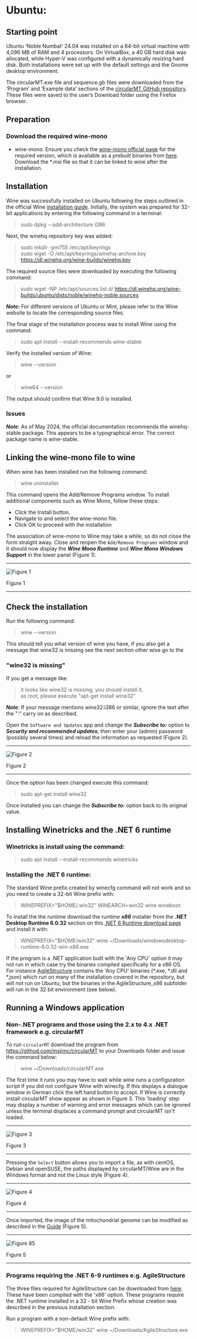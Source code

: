 # Ubuntu:

## Starting point
Ubuntu ‘Noble Numbat’ 24.04 was installed on a 64-bit virtual machine with 4,096 MB of RAM and 4 processors. On VirtualBox, a 40 GB hard disk was allocated, while Hyper-V was configured with a dynamically resizing hard disk. Both installations were set up with the default settings and the Gnome desktop environment.

The circularMT.exe file and sequence.gb files were downloaded from the ‘Program’ and ‘Example data’ sections of the [circularMT GitHub repository](https://github.com/msjimc/circularMT). These files were saved to the user’s Download folder using the Firefox browser.

## Preparation

### Download the required wine-mono

* wine-mono: Ensure you check the [wine-mono official page](https://wiki.winehq.org/Mono) for the required version, which is available as a prebuilt binaries from [here](https://dl.winehq.org/wine/wine-mono/). Download the *.msi file so that it can be linked to wine after the installation.

## Installation

Wine was successfully installed on Ubuntu following the steps outlined in the official Wine [installation guide](https://wiki.winehq.org/Ubuntu).  Initially, the system was prepared for 32-bit applications by entering the following command in a terminal:

> sudo dpkg --add-architecture i386 

Next, the winehq repository key was added:

> sudo mkdir -pm755 /etc/apt/keyrings  
> sudo wget -O /etc/apt/keyrings/winehq-archive.key https://dl.winehq.org/wine-builds/winehq.key

The required source files were downloaded by executing the following command:

> sudo wget -NP /etc/apt/sources.list.d/ https://dl.winehq.org/wine-builds/ubuntu/dists/noble/winehq-noble.sources

***Note:***  For different versions of Ubuntu or Mint, please refer to the Wine website to locate the corresponding source files. 

The final stage of the installation process was to install Wine using the command:

> sudo apt install --install-recommends wine-stable

Verify the installed version of Wine:

> wine --version

 or

> wine64 --version

The output should confirm that Wine 9.0 is installed.

### Issues

***Note***:  As of May 2024, the official documentation recommends the winehq-stable package. This appears to be a typographical error. The correct package name is wine-stable.

## Linking the wine-mono file to wine

When wine has been installed run the following command:

> wine uninstaller

This command opens the Add/Remove Programs window. To install additional components such as Wine Mono, follow these steps:

 * Click the Install button.   
 * Navigate to and select the wine-mono file.
 * Click OK to proceed with the installation

The association of wine-mono to Wine may take a while, so do not close the form straight away. 
Close and reopen the ```Add/Remove Programs``` window and it should now display the ***Wine Mono Runtime*** and ***Wine Mono Windows Support*** in the lower panel (Figure 1).

<hr />

![Figure 1](images/ubuntu_figure1.jpg)

Figure 1

<hr />

## Check the installation

Run the following command:

> wine --version  

This should tell you what version of wine you have, if you also get a message that wine32 is missing see the next section other wise go to the 

### "wine32 is missing"

If you get a message like:

> it looks like wine32 is missing, you should install it.  
as root, please execute "apt-get install wine32"

***Note***: If your message mentions wine32:i386 or similar, ignore the text after the ":" carry on as described.

Open the ```Software and Updates``` app and change the ***Subscribe to:*** option to ***Security and recommended updates***, then enter your (admin) password (possibly several times) and reload the information as requested (Figure 2).  

<hr />

![Figure 2](images/ubuntu_figure1b.jpg)

Figure 2

<hr />

Once the option has been changed execute this command:

> sudo apt-get install wine32

Once installed you can change the ***Subscribe to:*** option back to its original value.
 
## Installing Winetricks and the .NET 6 runtime

### Winetricks is install using the command:

> sudo apt install --install-recommends winetricks

### Installing the  .NET 6 runtime:

The standard Wine prefix created by winecfg command will not work and so you need to create a 32-bit Wine prefix with:

> WINEPREFIX="$HOME/.win32" WINEARCH=win32 wine wineboot

To install the the runtime download the runtime ***x86*** installer from the __.NET Desktop Runtime 6.0.32__ section on this [.NET 6 Runtime download page](https://dotnet.microsoft.com/en-us/download/dotnet/6.0) and install it with:

>  WINEPREFIX="$HOME/win32" wine  ~/Downloads/windowsdesktop-runtime-6.0.32-win-x86.exe 

If the program is a .NET application built with the 'Any CPU' option it may not run in which case try the binaries compiled specifically for a x86 OS. For instance [AgileStructure](https://github.com/msjimc/AgileStructure/tree/master/program) contains the 'Any CPU' binaries (*.exe, *.dll and *.json) which run on many of the installation covered in the repository, but will not run on Ubuntu, but the binaries in the AgileStructure_x86 subfolder will run in the 32 bit environment (see below).

## Running a Windows application

### Non-.NET programs and those using the 2.x to 4.x .NET framework e.g. circularMT

 To run ```circularMT``` download the program from https://githud.com/msjimc/circularMT to your Downloads folder and issue the command below:

> wine ~/Downloads/circularMT.exe 

The first time it runs you may have to wait while wine runs a configuration script if you did not configure Wine with winecfg. If this displays a dialogue window in German click the left hand button to accept. If Wine is correctly install circularMT show appear as shown in Figure 3. This 'loading' step may display a number of warning and error messages which can be ignored unless the terminal displaces a command prompt and circularMT isn't loaded.

<hr />

![Figure 3](images/ubuntu_figure2.jpg)

Figure 3

<hr />

Pressing the ```Select``` button allows you to import a file, as with centOS, Debian and openSUSE, the paths displayed by circularMT/Wine are in the Windows format and not the Linux style (Figure 4).

<hr />

![Figure 4](images/ubuntu_figure3.jpg)

Figure 4

<hr />

Once imported, the image of the mitochondrial genome can be modified as described in the [Guide](../Guide/README.md) (Figure 5).

<hr />

![Figure 85](images/ubuntu_24.04_noble_Ubuntu-GNOME.jpg)

Figure 5

<hr />

### Programs requiring the .NET 6-9 runtimes e.g. AgileStructure

The three files required for AgileStructure can be downloaded from [here](https://github.com/msjimc/AgileStructure/tree/master/program/AgileStructure_x86). These have been compiled with the 'x86' option. These programs require the .NET runtime installed in a 32 - bit Wine Prefix whose creation was described in the previous installation section.

Run a program with a non-default Wine prefix with:

>  WINEPREFIX="$HOME/win32" wine ~/Downloads/AgileStructure.exe